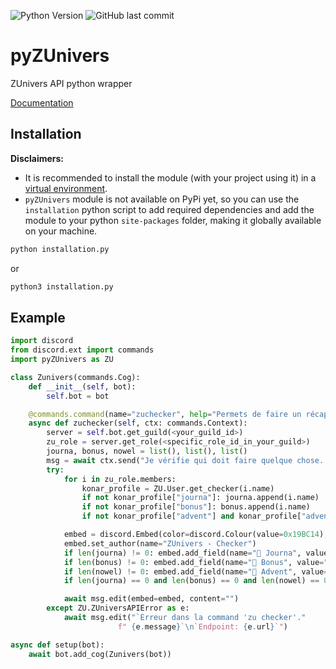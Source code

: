 ![Python Version](https://img.shields.io/python/required-version-toml?tomlFilePath=https://raw.githubusercontent.com/MalikAza/pyZUnivers/main/pyproject.toml&style=for-the-badge&logo=python) ![GitHub last commit](https://img.shields.io/github/last-commit/MalikAza/pyZUnivers/main?style=for-the-badge)

# pyZUnivers
ZUnivers API python wrapper

[Documentation](https://malikaza.github.io/pyZUnivers/)
## Installation
**Disclaimers:**
- It is recommended to install the module (with your project using it) in a [virtual environment](https://docs.python.org/3/library/venv.html).
- `pyZUnivers` module is not available on PyPi yet, so you can use the `installation` python script to add required dependencies and add the module to your python `site-packages` folder, making it globally available on your machine.
```bash
python installation.py
```
or
```bash
python3 installation.py
```

## Example
```python
import discord
from discord.ext import commands
import pyZUnivers as ZU

class Zunivers(commands.Cog):
    def __init__(self, bot):
        self.bot = bot

    @commands.command(name="zuchecker", help="Permets de faire un récap' de qui à besoin de faire quoi.")
    async def zuchecker(self, ctx: commands.Context):
        server = self.bot.get_guild(<your_guild_id>)
        zu_role = server.get_role(<specific_role_id_in_your_guild>)
        journa, bonus, nowel = list(), list(), list()
        msg = await ctx.send("Je vérifie qui doit faire quelque chose...")
        try:
            for i in zu_role.members:
                konar_profile = ZU.User.get_checker(i.name)
                if not konar_profile["journa"]: journa.append(i.name)
                if not konar_profile["bonus"]: bonus.append(i.name)
                if not konar_profile["advent"] and konar_profile["advent"] is not None: nowel.append(i.name)

            embed = discord.Embed(color=discord.Colour(value=0x19BC14), description=f"<#{ZU.utils.JOURNA_BONUS_TICKET_CHANNEL_ID}>")
            embed.set_author(name="ZUnivers - Checker")
            if len(journa) != 0: embed.add_field(name="📅 Journa", value="".join([f"- {x}\n" for x in journa]))
            if len(bonus) != 0: embed.add_field(name="🎁 Bonus", value="".join([f"- {x}\n" for x in bonus]))
            if len(nowel) != 0: embed.add_field(name="🎄 Advent", value="".join([f"- {x}\n" for x in nowel]))
            if len(journa) == 0 and len(bonus) == 0 and len(nowel) == 0: embed.description = "Personne a besoin de faire quoi que ce soit."

            await msg.edit(embed=embed, content="")
        except ZU.ZUniversAPIError as e:
            await msg.edit("`Erreur dans la command 'zu checker'."
                        f" {e.message}`\n`Endpoint: {e.url}`")

async def setup(bot):
    await bot.add_cog(Zunivers(bot))
```